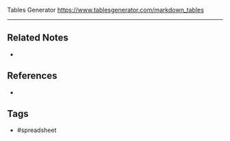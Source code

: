 Tables Generator
https://www.tablesgenerator.com/markdown_tables

---
## Related Notes
- 

## References
- 

## Tags
- #spreadsheet 
